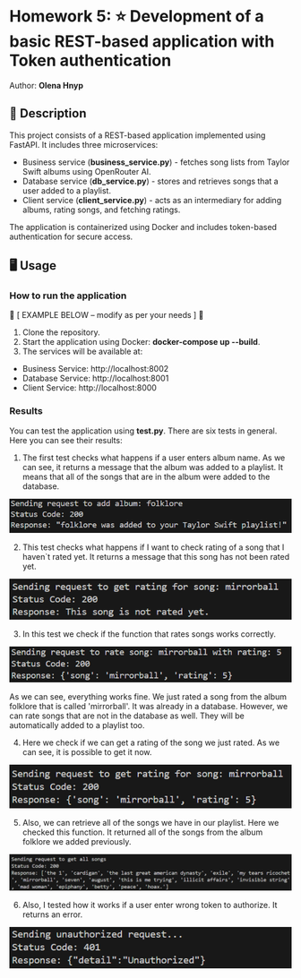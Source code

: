 # Homework 5: ⭐️ Development of a basic REST-based application with Token authentication

Author: **Olena Hnyp**

## 📝 Description

This project consists of a REST-based application implemented using FastAPI. It includes three microservices:

- Business service (**business_service.py**) - fetches song lists from Taylor Swift albums using OpenRouter AI.
- Database service (**db_service.py**) - stores and retrieves songs that a user added to a playlist.
- Client service (**client_service.py**) - acts as an intermediary for adding albums, rating songs, and fetching ratings.

The application is containerized using Docker and includes token-based authentication for secure access.

## 🖥 Usage

### How to run the application

🔻 [ EXAMPLE BELOW – modify as per your needs ] 🔻

1. Clone the repository.
2. Start the application using Docker: **docker-compose up --build**.
3. The services will be available at:
- Business Service: http://localhost:8002
- Database Service: http://localhost:8001
- Client Service: http://localhost:8000


### Results

You can test the application using **test.py**. There are six tests in general. Here you can see their results:

1. The first test checks what happens if a user enters album name. As we can see, it returns a message that the album was added to a playlist. It means that all of the songs that are in the album were added to the database.

![test1](images/test1.png)

2. This test checks what happens if I want to check rating of a song that I haven`t rated yet. It returns a message that this song has not been rated yet.

![test2](images/test2.png)

3. In this test we check if the function that rates songs works correctly. 

![test3](images/test3.png)

As we can see, everything works fine. We just rated a song from the album folklore that is called 'mirrorball'. It was already in a database. However, we can rate songs that are not in the database as well. They will be automatically added to a playlist too.

4. Here we check if we can get a rating of the song we just rated. As we can see, it is possible to get it now.

![test4](images/test4.png)

5. Also, we can retrieve all of the songs we have in our playlist. Here we checked this function. It returned all of the songs from the album folklore we added previously.

![test5](images/test5.png)

6. Also, I tested how it works if a user enter wrong token to authorize. It returns an error.

![test6](images/test6.png)
